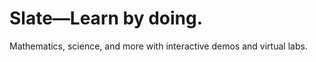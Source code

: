 # Slate&mdash;Learn by doing.

Mathematics, science, and more with interactive demos and virtual labs.
